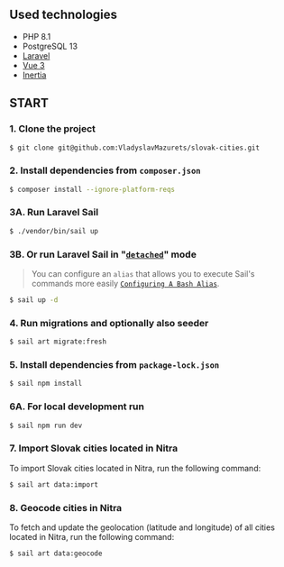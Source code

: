 ## Used technologies

-   PHP 8.1
-   PostgreSQL 13
-   [Laravel](https://laravel.com)
-   [Vue 3](https://vuejs.org/)
-   [Inertia](https://inertiajs.com/)

## START

### 1. Clone the project

```sh
$ git clone git@github.com:VladyslavMazurets/slovak-cities.git
```

### 2. Install dependencies from `composer.json`

```sh
$ composer install --ignore-platform-reqs
```

### 3A. Run Laravel Sail

```sh
$ ./vendor/bin/sail up
```

### 3B. Or run Laravel Sail in "[`detached`](https://laravel.com/docs/8.x/sail#starting-and-stopping-sail)" mode

> You can configure an `alias` that allows you to execute Sail's commands more easily [`Configuring A Bash Alias`](https://laravel.com/docs/8.x/sail#configuring-a-bash-alias).

```sh
$ sail up -d
```

### 4. Run migrations and optionally also seeder

```sh
$ sail art migrate:fresh
```

### 5. Install dependencies from `package-lock.json`

```sh
$ sail npm install
```

### 6A. For local development run

```sh
$ sail npm run dev
```

### 7. Import Slovak cities located in Nitra
To import Slovak cities located in Nitra, run the following command:

```sh
$ sail art data:import
```

### 8. Geocode cities in Nitra
To fetch and update the geolocation (latitude and longitude) of all cities located in Nitra, run the following command:

```sh
$ sail art data:geocode
```

